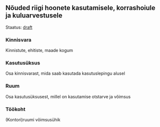 ## Nõuded riigi hoonete kasutamisele, korrashoiule ja kuluarvestusele
Staatus: [draft](https://github.com/kinnisvara/infohaldus/edit/master/regulatsioon/RVS%C2%A790.md)

### Kinnisvara
Kinnistute, ehitiste, maade kogum

### Kasutusüksus
Osa kinnisvarast, mida saab kasutada kasutuslepingu alusel

### Ruum
Osa kasutusüksusest, millel on kasutamise otstarve ja võimsus

### Töökoht
(Kontori)ruumi võimsusühik
